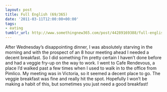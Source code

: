 ```yaml
---
layout: post
title: Full English (69/365)
date: '2011-03-11T12:00:00+00:00'
tags:
- eating
tumblr_url: http://www.somethingnew365.com/post/44289169388/full-english-69365
---
```

After Wednesday’s disappointing dinner, I was absolutely starving in the morning and with the prospect of an 8 hour meeting ahead I needed a decent breakfast. So I did something I’m pretty certain I haven’t done before and had a veggie fry-up on the way to work.
I went to Cafe Rendevous, a place I’d walked past a few times when I used to walk in to the office from Pimlico. My meeting was in Victoria, so it seemed a decent place to go. The veggie breakfast was fine and really hit the spot.
Hopefully I won’t be making a habit of this, but sometimes you just need a good breakfast!
